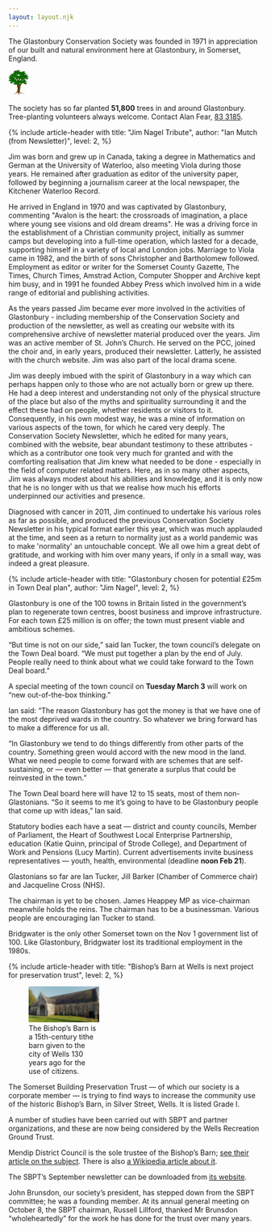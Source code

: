 ```yaml
---
layout: layout.njk
---
```


<section class="boxout italic sans" aria-label="About the society">

<p class="highlight">
	The Glastonbury Conservation Society was founded in 1971
	in appreciation of our built and natural environment
	here at Glastonbury, in Somerset, England.
</p>

<img class="float-left" alt="" src="/img/tree2aw.png" style="width: 3em">

The society has so far planted **51,800** trees in and around Glastonbury.
Tree-planting volunteers always welcome.
Contact Alan Fear, [83 3185](tel:+441458833185).

</section>

<article>

{% include article-header with
	title: "Jim Nagel Tribute",
	author: "Ian Mutch (from Newsletter)",
	level: 2,
%}

Jim was born and grew up in Canada, taking a degree in Mathematics and German at the University of Waterloo, also meeting Viola during those years. He remained after graduation as editor of the university paper, followed by beginning a journalism career at the local newspaper, the Kitchener Waterloo
Record.

He arrived in England in 1970 and was captivated by Glastonbury, commenting "Avalon is the heart: the crossroads of imagination, a place where young see visions and old dream dreams". He was a driving force in the establishment of a Christian community project, initially as summer camps but developing into a full-time operation, which lasted for a decade, supporting himself in a variety of local and London jobs. Marriage to Viola came in 1982, and the birth of sons Christopher and Bartholomew followed. Employment as
editor or writer for the Somerset County Gazette, The Times, Church Times, Amstrad Action, Computer Shopper and Archive kept him busy, and in 1991 he founded Abbey Press which involved him in a wide range of editorial and publishing activities.

As the years passed Jim became ever more involved in the activities of Glastonbury - including membership of the Conservation Society and production of the newsletter, as well as creating our website with its comprehensive archive of newsletter material produced over the years. Jim was an active member of St. John’s Church. He served on the PCC, joined the choir and, in early years, produced their newsletter. Latterly, he assisted with the church website. Jim was also part of the local drama scene.

Jim was deeply imbued with the spirit of Glastonbury in a way which can perhaps happen only to those who are not actually born or grew up there. He had a deep interest and understanding not only of the physical structure of the place but also of the myths and spirituality surrounding it and the effect these had on people, whether residents or visitors to it. Consequently, in his own modest way, he was a mine of information on various aspects of the town, for which he cared very deeply. The Conservation Society
Newsletter, which he edited for many years, combined with the website, bear abundant testimony to these attributes - which as a contributor one took very much for granted and with the comforting realisation that Jim knew what needed to be done - especially in the field of computer related matters. Here, as in so many other aspects, Jim was always modest about his abilities and knowledge, and it is only now that he is no longer with us that
we realise how much his efforts underpinned our activities and presence.

Diagnosed with cancer in 2011, Jim continued to undertake his various roles as far as possible, and produced the previous Conservation Society Newsletter in his typical format earlier this year, which was much applauded at the time, and seen as a return to normality just as a world pandemic was to make 'normality' an untouchable concept. We all owe him a great debt of gratitude, and working with him over many years, if only in a small way, was indeed a great pleasure.
</article>

<article>

{% include article-header with
	title: "Glastonbury chosen for potential £25m in Town Deal plan",
	author: "Jim Nagel",
	level: 2,
%}

Glastonbury is one of the 100 towns in Britain listed in the
government’s plan to regenerate town centres, boost business and improve
infrastructure. For each town £25 million is on offer; the town must
present viable and ambitious schemes.

“But time is not on our side,” said Ian Tucker, the town council’s
delegate on the Town Deal board. “We must put together a plan by the end
of July. People really need to think about what we could take forward to
the Town Deal board.”

A special meeting of the town council on **Tuesday March 3** will work
on “new out-of-the-box thinking.”

Ian said: “The reason Glastonbury has got the money is that we have one
of the most deprived wards in the country. So whatever we bring forward
has to make a difference for us all.

“In Glastonbury we tend to do things differently from other parts of the
country. Something green would accord with the new mood in the land.
What we need people to come forward with are schemes that are
self-sustaining, or — even better — that generate a surplus that could
be reinvested in the town.”

The Town Deal board here will have 12 to 15 seats, most of them
non-Glastonians. “So it seems to me it’s going to have to be Glastonbury
people that come up with ideas,” Ian said.

Statutory bodies each have a seat — district and county councils, Member
of Parliament, the Heart of Southwest Local Enterprise Partnership,
education (Katie Quinn, principal of Strode College), and Department of
Work and Pensions (Lucy Martin). Current advertisements invite business
representatives — youth, health, environmental (deadline **noon Feb
21**).

Glastonians so far are Ian Tucker, Jill Barker (Chamber of Commerce
chair) and Jacqueline Cross (NHS).

The chairman is yet to be chosen. James Heappey MP as vice-chairman
meanwhile holds the reins. The chairman has to be a businessman. Various
people are encouraging Ian Tucker to stand.

Bridgwater is the only other Somerset town on the Nov 1 government list
of 100. Like Glastonbury, Bridgwater lost its traditional employment in
the 1980s.

</article>

<article>

{% include article-header with
	title: "Bishop’s Barn at Wells is next project for preservation trust",
	level: 2,
%}

<figure class="float-right" style="width: 10em">
<img src="/img/bishopsbarn.jpg" alt="A centuries-old stone building by a grassy lawn. A clear sky is above.">
<figcaption>
The Bishop’s Barn is a 15th-century tithe barn given to the city of Wells 130 years ago for the use of citizens.
</figcaption>
</figure>

The Somerset Building Preservation Trust — of which our society is a
corporate member — is trying to find ways to increase the community use
of the historic Bishop’s Barn, in Silver Street, Wells. It is listed
Grade I.

A number of studies have been carried out with SBPT and partner
organizations, and these are now being considered by the Wells
Recreation Ground Trust.

Mendip District Council is the sole trustee of the Bishop’s Barn;
[see their article on the subject](https://www.mendip.gov.uk/article/6732/The-Bishop-s-Barn-Bandstand-and-Wells-Recreation-Ground).
There is also [a Wikipedia article about it](https://en.wikipedia.org/wiki/The_Bishop's_Barn%2C_Wells).

The SBPT’s September newsletter can be downloaded from [its
website](http://sbpt.info).

John Brunsdon, our society’s president, has stepped down from the SBPT
committee; he was a founding member. At its annual general meeting on
October 8, the SBPT chairman, Russell Lillford, thanked Mr Brunsdon
“wholeheartedly” for the work he has done for the trust over many years.

</article>
